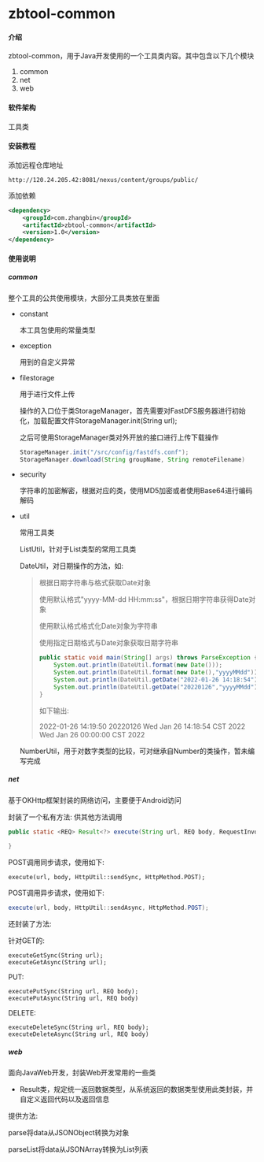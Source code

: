 # zbtool-common

#### 介绍

zbtool-common，用于Java开发使用的一个工具类内容。其中包含以下几个模块

1. common
2. net
3. web

#### 软件架构

工具类

#### 安装教程

添加远程仓库地址

```
http://120.24.205.42:8081/nexus/content/groups/public/
```

添加依赖

```xml
<dependency>
    <groupId>com.zhangbin</groupId>
    <artifactId>zbtool-common</artifactId>
    <version>1.0</version>
</dependency>
```

#### 使用说明

##### common

整个工具的公共使用模块，大部分工具类放在里面

- constant

  本工具包使用的常量类型

- exception

  用到的自定义异常

- filestorage

  用于进行文件上传

  操作的入口位于类StorageManager，首先需要对FastDFS服务器进行初始化，加载配置文件StorageManager.init(String url);

  之后可使用StorageManager类对外开放的接口进行上传下载操作

  ```java
  StorageManager.init("/src/config/fastdfs.conf");
  StorageManager.download(String groupName, String remoteFilename)
  ```

- security

  字符串的加密解密，根据对应的类，使用MD5加密或者使用Base64进行编码解码

- util

  常用工具类

  ListUtil，针对于List类型的常用工具类

  DateUtil，对日期操作的方法，如: 

  > 根据日期字符串与格式获取Date对象
  >
  > 使用默认格式"yyyy-MM-dd HH:mm:ss"，根据日期字符串获得Date对象
  >
  > 使用默认格式格式化Date对象为字符串
  >
  > 使用指定日期格式与Date对象获取日期字符串
  >
  > ```java
  > public static void main(String[] args) throws ParseException {
  >     System.out.println(DateUtil.format(new Date()));
  >     System.out.println(DateUtil.format(new Date(),"yyyyMMdd"));
  >     System.out.println(DateUtil.getDate("2022-01-26 14:18:54"));
  >     System.out.println(DateUtil.getDate("20220126","yyyyMMdd"));
  > }
  > ```
  >
  > 如下输出:
  >
  > 2022-01-26 14:19:50
  > 20220126
  > Wed Jan 26 14:18:54 CST 2022
  > Wed Jan 26 00:00:00 CST 2022

  NumberUtil，用于对数字类型的比较，可对继承自Number的类操作，暂未编写完成

  

##### net

基于OKHttp框架封装的网络访问，主要便于Android访问

封装了一个私有方法: 供其他方法调用

  ```java
  public static <REQ> Result<?> execute(String url, REQ body, RequestInvoke invoke, HttpMethod method) {
      
  }
  ```

POST调用同步请求，使用如下:

  ```
  execute(url, body, HttpUtil::sendSync, HttpMethod.POST);
  ```

POST调用异步请求，使用如下:

  ```java
  execute(url, body, HttpUtil::sendAsync, HttpMethod.POST);
  ```

还封装了方法:

针对GET的:

```
executeGetSync(String url);
executeGetAsync(String url);
```

PUT:

```
executePutSync(String url, REQ body);
executePutAsync(String url, REQ body)
```

DELETE:

```
executeDeleteSync(String url, REQ body);
executeDeleteAsync(String url, REQ body)
```

##### web

面向JavaWeb开发，封装Web开发常用的一些类

- Result类，规定统一返回数据类型，从系统返回的数据类型使用此类封装，并自定义返回代码以及返回信息

提供方法:

parse将data从JSONObject转换为对象

parseList将data从JSONArray转换为List列表















